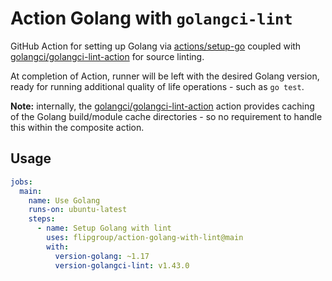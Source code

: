 # Action Golang with `golangci-lint`

GitHub Action for setting up Golang via [actions/setup-go](https://github.com/actions/setup-go) coupled with [golangci/golangci-lint-action](https://github.com/golangci/golangci-lint-action) for source linting.

At completion of Action, runner will be left with the desired Golang version, ready for running additional quality of life operations - such as `go test`.

**Note:** internally, the [golangci/golangci-lint-action](https://github.com/golangci/golangci-lint-action) action provides caching of the Golang build/module cache directories - so no requirement to handle this within the composite action.

## Usage

```yaml
jobs:
  main:
    name: Use Golang
    runs-on: ubuntu-latest
    steps:
      - name: Setup Golang with lint
        uses: flipgroup/action-golang-with-lint@main
        with:
          version-golang: ~1.17
          version-golangci-lint: v1.43.0
```
